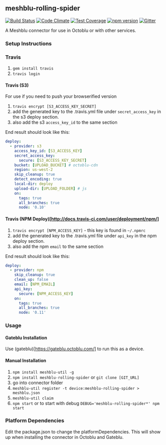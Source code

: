 ## meshblu-rolling-spider

[![Build Status](https://travis-ci.org/octoblu/meshblu-rolling-spider.svg?branch=master)](https://travis-ci.org/octoblu/meshblu-rolling-spider)
[![Code Climate](https://codeclimate.com/github/octoblu/meshblu-rolling-spider/badges/gpa.svg)](https://codeclimate.com/github/octoblu/meshblu-rolling-spider)
[![Test Coverage](https://codeclimate.com/github/octoblu/meshblu-rolling-spider/badges/coverage.svg)](https://codeclimate.com/github/octoblu/meshblu-rolling-spider)
[![npm version](https://badge.fury.io/js/meshblu-rolling-spider.svg)](http://badge.fury.io/js/meshblu-rolling-spider)
[![Gitter](https://badges.gitter.im/octoblu/help.svg)](https://gitter.im/octoblu/help)

A Meshblu connector for use in Octoblu or with other services.

### Setup Instructions

### Travis

1. `gem install travis`
1. `travis login`

#### Travis (S3)

For use if you need to push your browserified version

1. `travis encrypt [S3_ACCESS_KEY_SECRET]`
1. add the generated key to the .travis.yml file under `secret_access_key` in the s3 deploy section.
1. also add the s3 `access_key_id` to the same section

End result should look like this:

```yml
deploy:
  - provider: s3
    access_key_id: [S3_ACCESS_KEY]
    secret_access_key:
      secure: [S3_ACCESS_KEY_SECRET]
    bucket: [UPLOAD_BUCKET] # octoblu-cdn
    region: us-west-2
    skip_cleanup: true
    detect_encoding: true
    local-dir: deploy
    upload-dir: [UPLOAD_FOLDER] # js
    on:
      tags: true
      all_branches: true
      node: '0.10'
```

#### Travis (NPM Deploy)[http://docs.travis-ci.com/user/deployment/npm/]

1. `travis encrypt [NPM_ACCESS_KEY]` - this key is found in `~/.npmrc`
1. add the generated key to the .travis.yml file under `api_key` in the npm deploy section.
1. also add the npm `email` to the same section

End result should look like this:

```yml
deploy:
  - provider: npm
    skip_cleanup: true
    clean_up: false
    email: [NPM_EMAIL]
    api_key:
      secure: [NPM_ACCESS_KEY]
    on:
      tags: true
      all_branches: true
      node: '0.11'
```

### Usage

#### Gateblu Installation

Use (gateblu)[https://gateblu.octoblu.com/] to run this as a device.

#### Manual Installation

1. `npm install meshblu-util -g`
1. `npm install meshblu-rolling-spider` or `git clone [GIT_URL]`
1. go into connector folder
1. `meshblu-util register -t device:meshblu-rolling-spider > meshblu.json`
1. `meshblu-util claim`
1. `npm start` or to start with debug `DEBUG='meshblu-rolling-spider*' npm start`


### Platform Dependencies

Edit the package.json to change the platformDependencies. This will show up when installing the connector in Octoblu and Gateblu.
